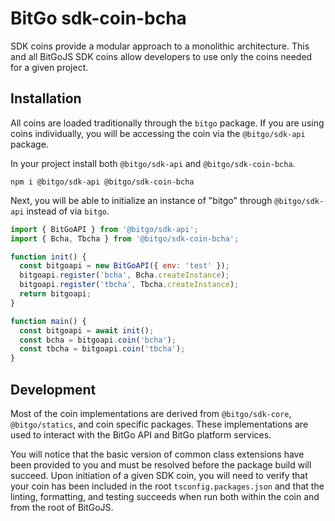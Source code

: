# BitGo sdk-coin-bcha

SDK coins provide a modular approach to a monolithic architecture. This and all BitGoJS SDK coins allow developers to use only the coins needed for a given project.

## Installation

All coins are loaded traditionally through the `bitgo` package. If you are using coins individually, you will be accessing the coin via the `@bitgo/sdk-api` package.

In your project install both `@bitgo/sdk-api` and `@bitgo/sdk-coin-bcha`.

```shell
npm i @bitgo/sdk-api @bitgo/sdk-coin-bcha
```

Next, you will be able to initialize an instance of "bitgo" through `@bitgo/sdk-api` instead of via `bitgo`.

```javascript
import { BitGoAPI } from '@bitgo/sdk-api';
import { Bcha, Tbcha } from '@bitgo/sdk-coin-bcha';

function init() {
  const bitgoapi = new BitGoAPI({ env: 'test' });
  bitgoapi.register('bcha', Bcha.createInstance);
  bitgoapi.register('tbcha', Tbcha.createInstance);
  return bitgoapi;
}

function main() {
  const bitgoapi = await init();
  const bcha = bitgoapi.coin('bcha');
  const tbcha = bitgoapi.coin('tbcha');
}
```

## Development

Most of the coin implementations are derived from `@bitgo/sdk-core`, `@bitgo/statics`, and coin specific packages. These implementations are used to interact with the BitGo API and BitGo platform services.

You will notice that the basic version of common class extensions have been provided to you and must be resolved before the package build will succeed. Upon initiation of a given SDK coin, you will need to verify that your coin has been included in the root `tsconfig.packages.json` and that the linting, formatting, and testing succeeds when run both within the coin and from the root of BitGoJS.
